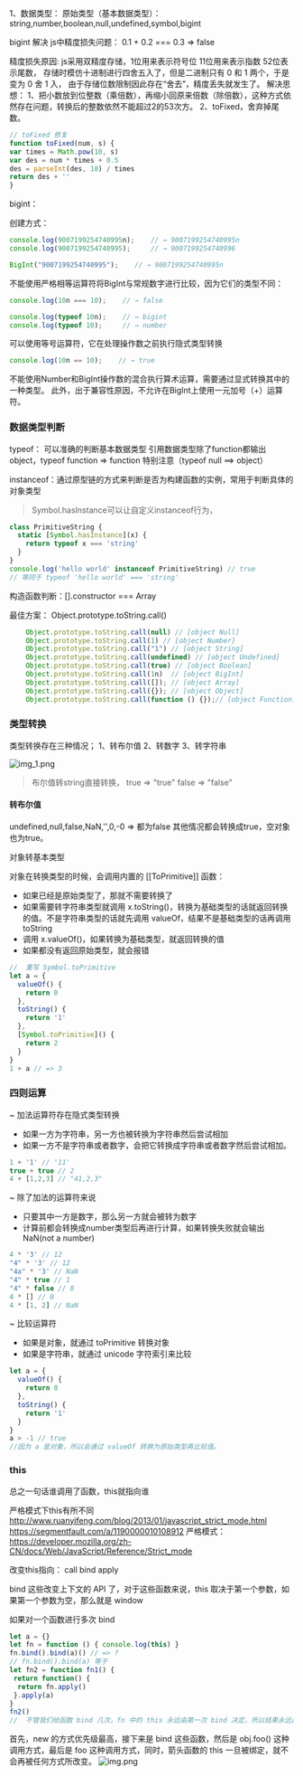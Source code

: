 1、数据类型：
 原始类型（基本数据类型）：string,number,boolean,null,undefined,symbol,bigint

bigint 解决 js中精度损失问题： 0.1 + 0.2 === 0.3 => false

精度损失原因: js采用双精度存储，1位用来表示符号位 11位用来表示指数 52位表示尾数，
存储时模仿十进制进行四舍五入了，但是二进制只有 0 和 1 两个，于是变为 0 舍 1 入，
由于存储位数限制因此存在“舍去”，精度丢失就发生了。
解决思想：
1、把小数放到位整数（乘倍数），再缩小回原来倍数（除倍数），这种方式依然存在问题，转换后的整数依然不能超过2的53次方。
2、toFixed，舍弃掉尾数。

 ```js
// toFixed 修复
function toFixed(num, s) {
 var times = Math.pow(10, s)
 var des = num * times + 0.5
 des = parseInt(des, 10) / times
 return des + ''
}
```

bigint：

创建方式： 
```js
console.log(9007199254740995n);    // → 9007199254740995n
console.log(9007199254740995);     // → 9007199254740996

BigInt("9007199254740995");    // → 9007199254740995n
```

不能使用严格相等运算符将BigInt与常规数字进行比较，因为它们的类型不同：
```js
console.log(10n === 10);    // → false

console.log(typeof 10n);    // → bigint
console.log(typeof 10);     // → number
```

可以使用等号运算符，它在处理操作数之前执行隐式类型转换
```js
console.log(10n == 10);    // → true
```
不能使用Number和BigInt操作数的混合执行算术运算，需要通过显式转换其中的一种类型。 此外，出于兼容性原因，不允许在BigInt上使用一元加号（+）运算符。


### 数据类型判断
typeof：
 可以准确的判断基本数据类型
 引用数据类型除了function都输出object，typeof function => function
 特别注意（typeof null ==> object）

instanceof：通过原型链的方式来判断是否为构建函数的实例，常用于判断具体的对象类型
 > Symbol.hasInstance可以让自定义instanceof行为，
```js
class PrimitiveString {
  static [Symbol.hasInstance](x) {
    return typeof x === 'string'
  }
}
console.log('hello world' instanceof PrimitiveString) // true
// 等同于 typeof 'hello world' === 'string'
```

构造函数判断：[].constructor === Array

最佳方案：
Object.prototype.toString.call()
```js
    Object.prototype.toString.call(null) // [object Null]
    Object.prototype.toString.call(1) // [object Number]
    Object.prototype.toString.call("1") // [object String]
    Object.prototype.toString.call(undefined) // [object Undefined]
    Object.prototype.toString.call(true) // [object Boolean]
    Object.prototype.toString.call(1n)  // [object BigInt]
    Object.prototype.toString.call([]); // [object Array]
    Object.prototype.toString.call({}); // [object Object]
    Object.prototype.toString.call(function () {});// [object Function]
```

### 类型转换
类型转换存在三种情况；
1、转布尔值 
2、转数字
3、转字符串

![img_1.png](img_1.png)
> 布尔值转string直接转换， true => "true" false => "false"

#### 转布尔值
 undefined,null,false,NaN,'',0,-0 => 都为false
 其他情况都会转换成true，空对象也为true。

对象转基本类型

对象在转换类型的时候，会调用内置的 [[ToPrimitive]] 函数： 

* 如果已经是原始类型了，那就不需要转换了
* 如果需要转字符串类型就调用 x.toString()，转换为基础类型的话就返回转换的值。不是字符串类型的话就先调用 valueOf，结果不是基础类型的话再调用 toString
* 调用 x.valueOf()，如果转换为基础类型，就返回转换的值
* 如果都没有返回原始类型，就会报错

```js
//  重写 Symbol.toPrimitive
let a = {
  valueOf() {
    return 0
  },
  toString() {
    return '1'
  },
  [Symbol.toPrimitive]() {
    return 2
  }
}
1 + a // => 3
```

### 四则运算

~ 加法运算符存在隐式类型转换
* 如果一方为字符串，另一方也被转换为字符串然后尝试相加
* 如果一方不是字符串或者数字，会把它转换成字符串或者数字然后尝试相加。
```js
1 + '1' // '11'
true + true // 2
4 + [1,2,3] // "41,2,3"
```

~ 除了加法的运算符来说
* 只要其中一方是数字，那么另一方就会被转为数字
* 计算前都会转换成number类型后再进行计算，如果转换失败就会输出NaN(not a number)
```js
4 * '3' // 12
"4" * '3' // 12
"4a" * '3' // NaN
"4" * true // 1
"4" * false // 0
4 * [] // 0
4 * [1, 2] // NaN
```

~ 比较运算符
* 如果是对象，就通过 toPrimitive 转换对象
* 如果是字符串，就通过 unicode 字符索引来比较
  
```js
let a = {
  valueOf() {
    return 0
  },
  toString() {
    return '1'
  }
}
a > -1 // true
//因为 a 是对象，所以会通过 valueOf 转换为原始类型再比较值。
```

### this
总之一句话谁调用了函数，this就指向谁

严格模式下this有所不同
http://www.ruanyifeng.com/blog/2013/01/javascript_strict_mode.html
https://segmentfault.com/a/1190000010108912
严格模式：https://developer.mozilla.org/zh-CN/docs/Web/JavaScript/Reference/Strict_mode


改变this指向： call bind apply

bind 这些改变上下文的 API 了，对于这些函数来说，this 取决于第一个参数，如果第一个参数为空，那么就是 window

如果对一个函数进行多次 bind
```js
let a = {}
let fn = function () { console.log(this) }
fn.bind().bind(a)() // => ?
// fn.bind().bind(a) 等于
let fn2 = function fn1() {
 return function() {
  return fn.apply()
 }.apply(a)
}
fn2()
//  不管我们给函数 bind 几次，fn 中的 this 永远由第一次 bind 决定，所以结果永远是 window。
```

首先，new 的方式优先级最高，接下来是 bind 这些函数，然后是 obj.foo() 这种调用方式，最后是 foo 这种调用方式，同时，箭头函数的 this 一旦被绑定，就不会再被任何方式所改变。
![img.png](img.png)

